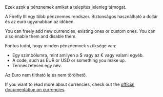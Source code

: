 Ezek azok a pénznemek amiket a telepítés jelenleg támogat.

A Firefly III egy több pénznemes rendszer. Biztonságos használható a dollár és az euró ugyanabban az időben.

You can freely add new currencies, existing ones or custom ones. You can also enable them and disable them.

Fontos tudni, hogy minden pénznemnek szüksége van:

- Egy szimbólumra, mint amilyen a $ vagy az € vagy valami egyéb.
- A code, such as EUR or USD or something you make up.
- Természetesen egy név.

Az Euro nem tiltható le és nem törölhető.

If you want to read more about currencies, check out the [official documentation on currencies](https://firefly-iii.readthedocs.io/en/latest/concepts/currencies.html).